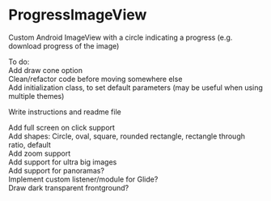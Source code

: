 # ProgressImageView  
Custom Android ImageView with a circle indicating a progress (e.g. download progress of the image)  
  
To do:  
Add draw cone option  
Clean/refactor code before moving somewhere else  
Add initialization class, to set default parameters (may be useful when using multiple themes)  
  
Write instructions and readme file  
  
Add full screen on click support  
Add shapes: Circle, oval, square, rounded rectangle, rectangle through ratio, default  
Add zoom support  
Add support for ultra big images  
Add support for panoramas?  
Implement custom listener/module for Glide?  
Draw dark transparent frontground?  

